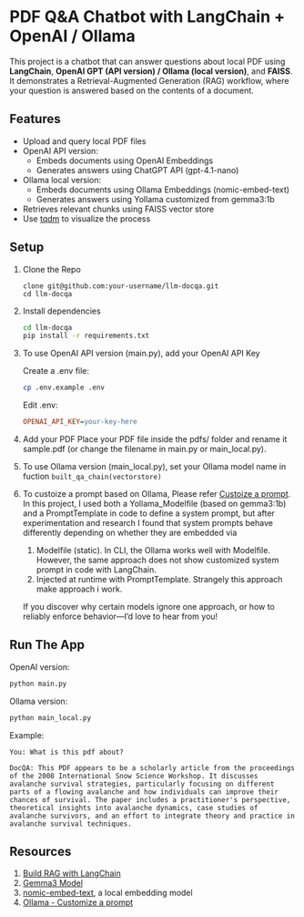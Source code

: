 # PDF Q&A Chatbot with LangChain + OpenAI / Ollama

This project is a chatbot that can answer questions about local PDF using **LangChain**, **OpenAI GPT (API version) / Ollama (local version)**, and **FAISS**. It demonstrates a Retrieval-Augmented Generation (RAG) workflow, where your question is answered based on the contents of a document.

## Features

- Upload and query local PDF files
- OpenAI API version:
  - Embeds documents using OpenAI Embeddings
  - Generates answers using ChatGPT API (gpt-4.1-nano)
- Ollama local version:
  - Embeds documents using Ollama Embeddings (nomic-embed-text)
  - Generates answers using Yollama customized from gemma3:1b
- Retrieves relevant chunks using FAISS vector store
- Use [tqdm](https://github.com/tqdm/tqdm) to visualize the process

## Setup

1. Clone the Repo

   ```
   clone git@github.com:your-username/llm-docqa.git
   cd llm-docqa
   ```

2. Install dependencies

   ```bash
   cd llm-docqa
   pip install -r requirements.txt
   ```

3. To use OpenAI API version (main.py), add your OpenAI API Key

   Create a .env file:

   ```bash
   cp .env.example .env
   ```

   Edit .env:

   ```ini
   OPENAI_API_KEY=your-key-here
   ```

4. Add your PDF
   Place your PDF file inside the pdfs/ folder and rename it sample.pdf (or change the filename in main.py or main_local.py).
5. To use Ollama version (main_local.py), set your Ollama model name in fuction `built_qa_chain(vectorstore)`
6. To custoize a prompt based on Ollama, Please refer [Custoize a prompt](https://github.com/ollama/ollama?tab=readme-ov-file#customize-a-prompt). In this project, I used both a Yollama_Modelfile (based on gemma3:1b) and a PromptTemplate in code to define a system prompt, but after experimentation and research I found that system prompts behave differently depending on whether they are embedded via

   1. Modelfile (static). In CLI, the Ollama works well with Modelfile. However, the same approach does not show customized system prompt in code with LangChain.
   2. Injected at runtime with PromptTemplate. Strangely this approach make approach i work.

   If you discover why certain models ignore one approach, or how to reliably enforce behavior—I’d love to hear from you!

## Run The App

OpenAI version:

```bash
python main.py
```

Ollama version:

```bash
python main_local.py
```

Example:

```vbnet
You: What is this pdf about?

DocQA: This PDF appears to be a scholarly article from the proceedings of the 2008 International Snow Science Workshop. It discusses avalanche survival strategies, particularly focusing on different parts of a flowing avalanche and how individuals can improve their chances of survival. The paper includes a practitioner's perspective, theoretical insights into avalanche dynamics, case studies of avalanche survivors, and an effort to integrate theory and practice in avalanche survival techniques.
```

## Resources

1. [Build RAG with LangChain](https://python.langchain.com/docs/tutorials/rag/)
2. [Gemma3 Model](https://ollama.com/library/gemma3)
3. [nomic-embed-text](https://ollama.com/library/nomic-embed-text), a local embedding model
4. [Ollama - Customize a prompt](https://github.com/ollama/ollama?tab=readme-ov-file#customize-a-prompt)
